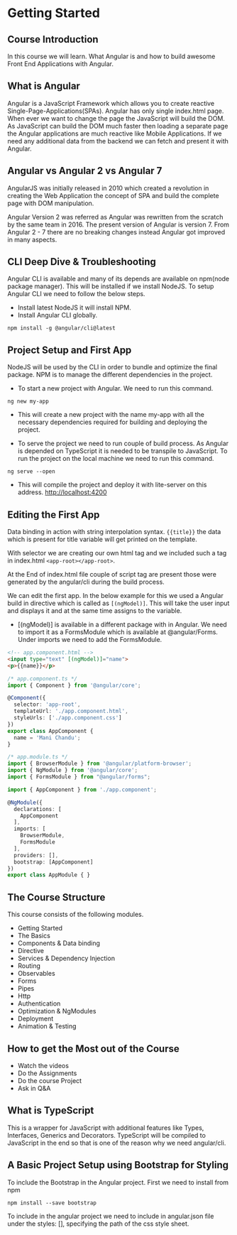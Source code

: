 # Getting Started

## Course Introduction

In this course we will learn. What Angular is and how to build awesome Front End Applications with Angular.

## What is Angular

Angular is a JavaScript Framework which allows you to create reactive Single-Page-Applications(SPAs).
Angular has only single index.html page. When ever we want to change the page the JavaScript will build the DOM.
As JavaScript can build the DOM much faster then loading a separate page the Angular applications are much reactive like Mobile Applications.
If we need any additional data from the backend we can fetch and present it with
Angular.

## Angular vs Angular 2 vs Angular 7

AngularJS was initially released in 2010 which created a revolution in creating the Web Application the concept of SPA and build the complete page with DOM manipulation.

Angular Version 2 was referred as Angular was rewritten from the scratch by the same team in 2016. The present version of Angular is version 7.
From Angular 2 - 7  there are no breaking changes instead Angular got improved in many aspects.

## CLI Deep Dive & Troubleshooting

Angular CLI is available and many of its depends are available on npm(node package manager). This will be installed if we install NodeJS. To setup Angular CLI we need to follow the below steps.

* Install latest NodeJS it will install NPM.
* Install Angular CLI globally.

```shell
npm install -g @angular/cli@latest
```

## Project Setup and First App

NodeJS will be used by the CLI in order to bundle and optimize the final package. NPM is to manage the different dependencies in the project.

* To start a new project with Angular. We need to run this command.

```shell
ng new my-app
```

* This will create a new project with the name my-app with all the necessary dependencies required for building and deploying the project.

* To serve the project we need to run couple of build process. As Angular is depended on TypeScript it is needed to be transpile to JavaScript. To run the project on the local machine we need to run this command.

```shell
ng serve --open
```

* This will compile the project and deploy it with lite-server on this address. [http://localhost:4200](http://localhost:4200)

## Editing the First App

Data binding in action with string interpolation syntax. ```{{title}}``` the data which is present for title variable will get printed on the template.

With selector we are creating our own html tag and we included such a tag in index.html ```<app-root></app-root>```.

At the End of index.html file couple of script tag are present those were generated by the angular/cli during the build process.

We can edit the first app. In the below example for this we used a Angular build in directive which is called as ```[(ngModel)]```. This will take the user input and displays it and at the same time assigns to the variable.

* [(ngModel)] is available in a different package with in Angular. We need to import it as a FormsModule which is available at @angular/Forms.
Under imports we need to add the FormsModule.

```html
<!-- app.component.html -->
<input type="text" [(ngModel)]="name">
<p>{{name}}</p>
```

```typescript
/* app.component.ts */
import { Component } from '@angular/core';

@Component({
  selector: 'app-root',
  templateUrl: './app.component.html',
  styleUrls: ['./app.component.css']
})
export class AppComponent {
  name = 'Mani Chandu';
}

```

```typescript
/* app.module.ts */
import { BrowserModule } from '@angular/platform-browser';
import { NgModule } from '@angular/core';
import { FormsModule } from "@angular/forms";

import { AppComponent } from './app.component';

@NgModule({
  declarations: [
    AppComponent
  ],
  imports: [
    BrowserModule,
    FormsModule
  ],
  providers: [],
  bootstrap: [AppComponent]
})
export class AppModule { }

```

## The Course Structure

This course consists of the following modules.

* Getting Started
* The Basics
* Components & Data binding
* Directive
* Services & Dependency Injection
* Routing
* Observables
* Forms
* Pipes
* Http
* Authentication
* Optimization & NgModules
* Deployment
* Animation & Testing

## How to get the Most out of the Course

* Watch the videos
* Do the Assignments
* Do the course Project
* Ask in Q&A

## What is TypeScript

This is a wrapper for JavaScript with additional features like Types, Interfaces, Generics and Decorators. TypeScript will be compiled to JavaScript in the end so that is one of the reason why we need angular/cli.

## A Basic Project Setup using Bootstrap for Styling

To include the Bootstrap in the Angular project. First we need to install from npm

```shell
npm install --save bootstrap
```

To include in the angular project we need to include in angular.json file under
the styles: [], specifying the path of the css style sheet.
